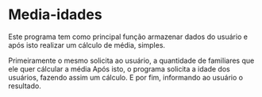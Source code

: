 # Media-idades
Este programa tem como principal função armazenar dados do usuário e após isto realizar um cálculo de média, simples.

Primeiramente o mesmo solicita ao usuário, a quantidade de familiares que ele quer cálcular a média
Após isto, o programa solicita a idade dos usuários, fazendo assim um cálculo.
E por fim, informando ao usuário o resultado.
